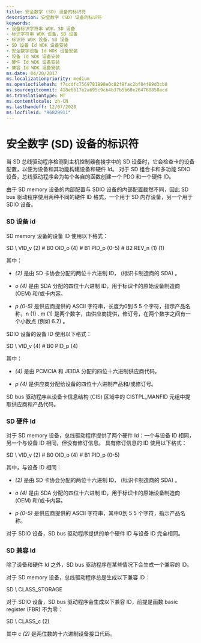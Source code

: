 ```yaml
---
title: 安全数字 (SD) 设备的标识符
description: 安全数字 (SD) 设备的标识符
keywords:
- 设备标识字符串 WDK，SD 设备
- 标识字符串 WDK 设备，SD 设备
- 标识符 WDK 设备，SD 设备
- SD 设备 Id WDK 设备安装
- 安全数字设备 Id WDK 设备安装
- 设备 Id WDK 设备安装
- 硬件 Id WDK 设备安装
- 兼容 Id WDK 设备安装
ms.date: 04/20/2017
ms.localizationpriority: medium
ms.openlocfilehash: f7ccdfc7569781998e0c82f9fac2bf84f89d3cb8
ms.sourcegitcommit: 418e6617e2a695c9cb4b37b5b60e264760858acd
ms.translationtype: MT
ms.contentlocale: zh-CN
ms.lasthandoff: 12/07/2020
ms.locfileid: "96829911"
---
```

# <a name="identifiers-for-secure-digital-sd-devices"></a>安全数字 (SD) 设备的标识符


当 SD 总线驱动程序检测到主机控制器套接字中的 SD 设备时，它会检查卡的设备配置，以便为设备和其功能构建设备和硬件 Id。 对于 SD 组合卡和多功能 SDIO 设备，总线驱动程序会为每个各自的函数创建一个 PDO 和一个硬件 ID。

由于 SD memory 设备的内部配置与 SDIO 设备的内部配置截然不同，因此 SD bus 驱动程序使用两种不同的硬件 ID 格式，一个用于 SD 内存设备，另一个用于 SDIO 设备。

### <a name="sd-device-ids"></a><a href="" id="sd-device-ids"></a> SD 设备 id

SD memory 设备的设备 ID 使用以下格式：

SD \\ VID_v (2) # B0 OID_o (4) # B1 PID_p (0-5) # B2 REV_n (1)  (1) 

其中：

-   *(2)* 是由 SD 卡协会分配的两位十六进制 ID， (标识卡制造商的 SDA) 。

-   *o (4)* 是由 SDA 分配的四位十六进制 ID，用于标识卡的原始设备制造商 (OEM) 和/或卡内容。

-   *p (0-5)* 是供应商提供的 ASCII 字符串，长度为0到 5 5 个字符，指示产品名称，n (1) . m (1) 是两个数字，由供应商提供，修订号，在两个数字之间有一个小数点 (例如 6.2) 。

SDIO 设备的设备 ID 使用以下格式：

SD \\ VID_v (4) # B0 PID_p (4) 

其中：

-   *(4)* 是由 PCMCIA 和 JEIDA 分配的四位十六进制供应商代码。

-   *p (4)* 是供应商分配给设备的四位十六进制产品和/或修订号。

SD bus 驱动程序从设备卡信息结构 (CIS) 区域中的 CISTPL_MANFID 元组中提取供应商和产品代码。

### <a name="sd-hardware-ids"></a><a href="" id="sd-hardware-ids"></a> SD 硬件 Id

对于 SD memory 设备，总线驱动程序提供了两个硬件 Id：一个与设备 ID 相同，另一个与设备 ID 相同，但没有修订信息。 具有修订信息的 ID 使用以下格式：

SD \\ VID_v (2) # B0 OID_o (4) # B1 PID_p (0-5) 

其中，与设备 ID 相同：

-   *(2)* 是由 SD 卡协会分配的两位十六进制 ID， (标识卡制造商的 SDA) 。

-   *o (4)* 是由 SDA 分配的四位十六进制 ID，用于标识卡的原始设备制造商 (OEM) 和/或卡内容。

-   *p (0-5)* 是供应商提供的 ASCII 字符串，其中0到 5 5 个字符，指示产品名称。

对于 SDIO 设备，SD bus 驱动程序提供的单个硬件 ID 与设备 ID 完全相同。

### <a name="sd-compatible-ids"></a><a href="" id="sd-compatible-ids"></a> SD 兼容 Id

除了设备和硬件 Id 之外，SD bus 驱动程序在某些情况下会生成一个兼容的 ID。

对于 SD memory 设备，总线驱动程序总是生成以下兼容 ID：

SD \\ CLASS_STORAGE

对于 SDIO 设备，SD bus 驱动程序会生成以下兼容 ID，前提是函数 basic register (FBR) 不为零：

SD \\ CLASS_c (2) 

其中 *c (2)* 是两位数的十六进制设备接口代码。

 

 





